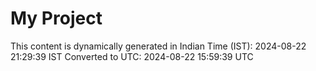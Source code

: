 # My Project

This content is dynamically generated in Indian Time (IST): 2024-08-22 21:29:39 IST
Converted to UTC: 2024-08-22 15:59:39 UTC
